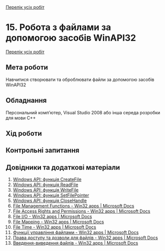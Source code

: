 [Перелік усіх робіт](README.md)

# 15. Робота з файлами за допомогою засобів WinAPI32

[Перелік усіх робіт](README.md)

## Мета роботи 

Навчитися створювати та оброблювати файли за допомогою засобів WinAPI32

## Обладнання

Персональний комп’ютер, Visual Studio 2008 або інша середа розробки для мови C++

## Хід роботи

## Контрольні запитання

## Довідники та додаткові матеріали

1. [Windows API: функція CreateFile](https://docs.microsoft.com/uk-ua/windows/win32/api/fileapi/nf-fileapi-createfilea)
3. [Windows API: функція ReadFile](https://docs.microsoft.com/uk-ua/windows/win32/api/fileapi/nf-fileapi-readfile)
4. [Windows API: функція WriteFile](https://docs.microsoft.com/uk-ua/windows/win32/api/fileapi/nf-fileapi-writefile)
5. [Windows API: функція SetFilePointer](https://docs.microsoft.com/uk-ua/windows/win32/api/fileapi/nf-fileapi-setfilepointer)
6.  [Windows API: функція CloseHandle](https://docs.microsoft.com/uk-ua/windows/win32/api/handleapi/nf-handleapi-closehandle)
7. [File Management Functions - Win32 apps | Microsoft Docs](https://docs.microsoft.com/en-us/windows/win32/fileio/file-management-functions)
2. [File Access Rights and Permissions - Win32 apps | Microsoft Docs](https://docs.microsoft.com/en-us/windows/win32/secauthz/file-access-rights-and-permissions)
3. [File I/O - Win32 apps | Microsoft Docs](https://docs.microsoft.com/en-us/windows/win32/fileio/file-i-o)
4. [File Mapping - Win32 apps | Microsoft Docs](https://docs.microsoft.com/en-us/windows/win32/memory/file-mapping)
5. [File Time - Win32 apps | Microsoft Docs](https://docs.microsoft.com/en-us/windows/win32/sysinfo/file-time)
6. [Функції управління файлами - Win32 apps | Microsoft Docs](https://docs.microsoft.com/uk-ua/windows/win32/fileio/file-management-functions)
7. [Права доступу та дозволи для файлів - Win32 apps | Microsoft Docs](https://docs.microsoft.com/uk-ua/windows/win32/secauthz/file-access-rights-and-permissions)
8. [Введення-виведення файлів - Win32 apps | Microsoft Docs](https://docs.microsoft.com/uk-ua/windows/win32/fileio/file-i-o)


